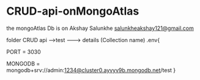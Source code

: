 # CRUD-api-onMongoAtlas

the mongoAtlas Db  is on 
Akshay Salunkhe
salunkheakshay121@gmail.com

folder CRUD api -->test ---> details (Collection name)
.env{

PORT = 3030

MONGODB = mongodb+srv://admin:1234@cluster0.ayvyv9b.mongodb.net/test
}
